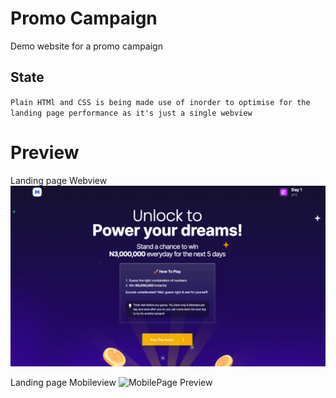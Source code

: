 # Promo Campaign
Demo website for a promo campaign 

## State

`
Plain HTMl and CSS is being made use of inorder to optimise for the landing page performance as it's just a single webview 
`

# Preview

Landing page Webview 
![WebPage Preview](https://github.com/jydoskey/WebTest/blob/main/images/preview/webview.png)

Landing page Mobileview 
![MobilePage Preview]()


